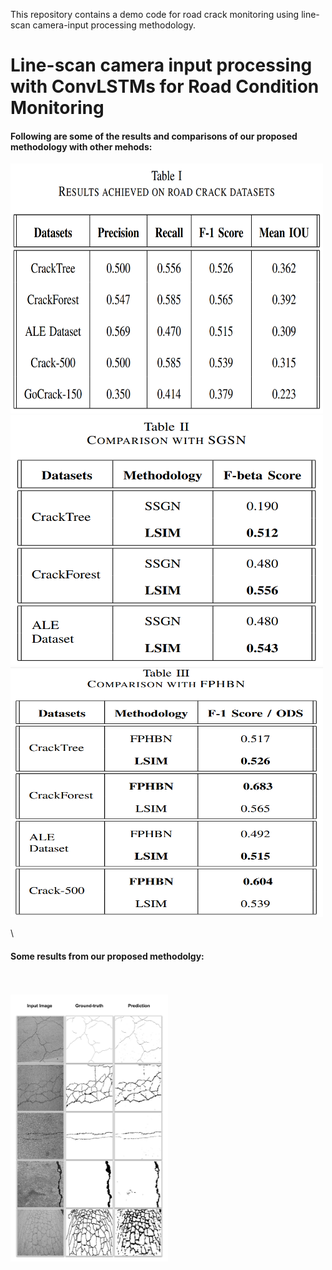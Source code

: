 This repository contains a demo code for road crack monitoring using line-scan camera-input processing methodology.

# Line-scan camera input processing with ConvLSTMs for Road Condition Monitoring

#### Following are some of the results and comparisons of our proposed methodology with other mehods: 

<img src="https://github.com/mirzaabdulwahab1612/Line-scan-Camera-Input-processing-using-ConvLSTMs-for-visual-monitoring/blob/main/T-1.png" width="500" height="400">
<img src="https://github.com/mirzaabdulwahab1612/Line-scan-Camera-Input-processing-using-ConvLSTMs-for-visual-monitoring/blob/main/T-2.png" width="500" height="400">
<img src="https://github.com/mirzaabdulwahab1612/Line-scan-Camera-Input-processing-using-ConvLSTMs-for-visual-monitoring/blob/main/T-3.png" width="500" height="400">

\
#### Some results from our proposed methodolgy: 
\
\
<img src="https://github.com/mirzaabdulwahab1612/Line-scan-Camera-Input-processing-using-ConvLSTMs-for-visual-monitoring/blob/main/linescanresults.png" width="50%" height="50%">
